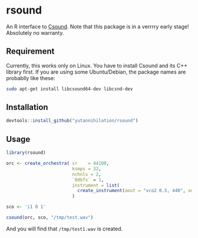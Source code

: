 rsound
=============

An R interface to [Csound](https://github.com/csound). Note that this package is in a verrrry early stage! Absolutely no warranty.

## Requirement

Currently, this works only on Linux. You have to install Csound and its C++ library first. If you are using some Ubuntu/Debian, the package names are probablly like these:

```sh
sudo apt-get install libcsound64-dev libcsnd-dev
```

## Installation

```r
devtools::install_github("yutannihilation/rsound")
```

## Usage

```r
library(rsound)

orc <- create_orchestra( sr    = 44100,
                         ksmps = 32,
                         nchnls = 2,
                         `0dbfs` = 1,
                         instrument = list(
                           create_instrument(aout = "vco2 0.5, 440", outs = "aout, aout"))
                         )

sco <- 'i1 0 1'

csound(orc, sco, "/tmp/test.wav")
```
And you will find that `/tmp/test1.wav` is created.
